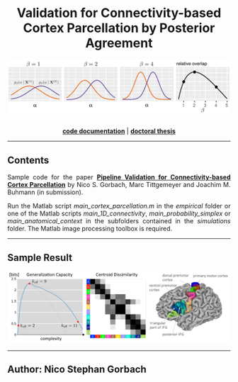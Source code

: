 <div align="center">

# Validation for Connectivity-based Cortex Parcellation by Posterior Agreement


![Alt text](PA.png)

<h2 align="center"></h2>
<p align="center">
  <a href="https://ngorbach.github.io/Validation_for_Connectivity-based_Cortex_Parcellation/"><b>code documentation</b></a> |
  <a href="https://www.research-collection.ethz.ch/handle/20.500.11850/261734"><b>doctoral thesis</b></a> 
 </p>


<hr>
<div align="left">

## Contents

<div align="justify">

Sample code for the paper <a href="https://www.research-collection.ethz.ch/handle/20.500.11850/261734"><b>Pipeline Validation for Connectivity-based Cortex Parcellation</b></a> by Nico S. Gorbach, Marc Tittgemeyer and Joachim M. Buhmann (in submission).

Run the Matlab script *main_cortex_parcellation.m* in the *empirical* folder or one of the Matlab scripts *main_1D_connectivity*, *main_probability_simplex* or *main_anatomical_context* in the subfolders contained in the *simulations* folder. The Matlab image processing toolbox is required.

<hr>



<div align="left">

## Sample Result

![Alt text](sample_result.png)

<hr>

## Author: Nico Stephan Gorbach